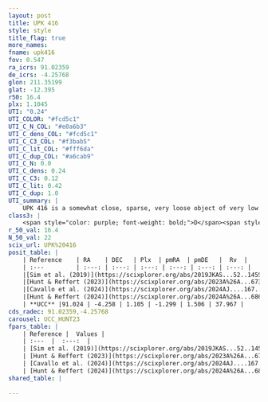 ```yaml
---
layout: post
title: UPK 416
style: style
title_flag: true
more_names: 
fname: upk416
fov: 0.547
ra_icrs: 91.02359
de_icrs: -4.25768
glon: 211.35199
glat: -12.395
r50: 16.4
plx: 1.1045
UTI: "0.24"
UTI_COLOR: "#fcd5c1"
UTI_C_N_COL: "#e0a6b3"
UTI_C_dens_COL: "#fcd5c1"
UTI_C_C3_COL: "#f3bab5"
UTI_C_lit_COL: "#fff6da"
UTI_C_dup_COL: "#a6cab9"
UTI_C_N: 0.0
UTI_C_dens: 0.24
UTI_C_C3: 0.12
UTI_C_lit: 0.42
UTI_C_dup: 1.0
UTI_summary: |
    UPK 416 is a somewhat close, sparse, very loose object of very low C3 quality. It is poorly studied in the literature.<br><br><span style="color: #99180f; font-weight: bold;">Warning: </span>contains less than 25 stars with <i>P>0.5</i> estimated.
class3: |
    <span style="color: purple; font-weight: bold;">D</span><span style="color: red; font-weight: bold;">C</span>
r_50_val: 16.4
N_50_val: 22
scix_url: UPK%20416
posit_table: |
    | Reference    | RA    | DEC   | Plx  | pmRA  | pmDE   |  Rv  |
    | :---         | :---: | :---: | :---: | :---: | :---: | :---: |
    |[Sim et al. (2019)](https://scixplorer.org/abs/2019JKAS...52..145S) | 90.935 | -4.198 | -- | -1.26 | 1.48 | -- |
    |[Hunt & Reffert (2023)](https://scixplorer.org/abs/2023A%26A...673A.114H) | 91.087 | -4.256 | 1.086 | -1.272 | 1.534 | 35.056 |
    |[Cavallo et al. (2024)](https://scixplorer.org/abs/2024AJ....167...12C) | 91.133 | -4.278 | 1.107 | -- | -- | -- |
    |[Hunt & Reffert (2024)](https://scixplorer.org/abs/2024A%26A...686A..42H) | 91.087 | -4.256 | 1.086 | -1.272 | 1.534 | 35.056 |
    | **UCC** |91.024 | -4.258 | 1.105 | -1.299 | 1.506 | 37.967 | 
cds_radec: 91.02359,-4.25768
carousel: UCC_HUNT23
fpars_table: |
    | Reference |  Values |
    | :---  |  :---:  |
    | [Sim et al. (2019)](https://scixplorer.org/abs/2019JKAS...52..145S) | `d_pc=871, log(age)=7.9` |
    | [Hunt & Reffert (2023)](https://scixplorer.org/abs/2023A%26A...673A.114H) | `AV50=1.177, diffAV50=1.02, MOD50=9.635, logAge50=7.706` |
    | [Cavallo et al. (2024)](https://scixplorer.org/abs/2024AJ....167...12C) | `AV50=1.76, dMod50=9.81, logAge50=7.97, [Fe/H]50=0.08` |
    | [Hunt & Reffert (2024)](https://scixplorer.org/abs/2024A%26A...686A..42H) | `MassJ=44.0784` |
shared_table: |
    
---
```

